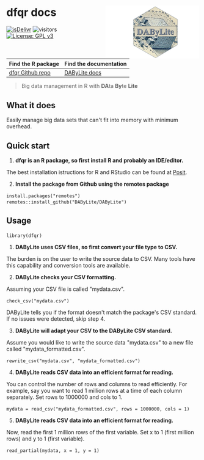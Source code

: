 # dfqr docs <a href="https://DAByLite.github.io"><img src="assets/images/DAByLite_hex.jpeg?raw=true" align="right" height="138" /></a>

[![jsDelivr](https://data.jsdelivr.com/v1/package/gh/dabylite/dabylite/badge)](https://www.jsdelivr.com/package/gh/dabylite/dabylite)
![visitors](https://visitor-badge.laobi.icu/badge?page_id=DAByLite.DAByLite.github.io)
[![License: GPL v3](https://img.shields.io/badge/License-GPLv3-blue.svg)](https://www.gnu.org/licenses/gpl-3.0)


<!--
![CI](https://github.com/JV-conseil/jekyll-theme-read-the-docs/workflows/CI/badge.svg?branch=develop)
[![License BSD 3-Clause](https://img.shields.io/badge/License-BSD%203--Clause-blue.svg)](LICENSE)
-->

| Find the R package                                 | Find the documentation                     |
|----------------------------------------------------|--------------------------------------------|
| [dfqr Github repo](https://github.com/dfqr/dfqr)   | [DAByLite docs](https://dfqr.github.io/)   |

> Big data management in R with **DA**ta **By**te **Lite**

## What it does

Easily manage big data sets that can't fit into memory with minimum overhead.

## Quick start

1. **dfqr is an R package, so first install R and probably an IDE/editor.**

The best installation istructions for R and RStudio can be found at [Posit](https://posit.co/download/rstudio-desktop/).

2. **Install the package from Github using the remotes package**

```{r}
install.packages("remotes")
remotes::install_github("DAByLite/DAByLite")
```

## Usage

```{r}
library(dfqr)
```

1. **DAByLite uses CSV files, so first convert your file type to CSV.**

The burden is on the user to write the source data to CSV. Many tools have this capability and conversion tools are available.

2. **DAByLite checks your CSV formatting.**

Assuming your CSV file is called "mydata.csv".

```{r}
check_csv("mydata.csv")
```
DAByLite tells you if the format doesn't match the package's CSV standard. If no issues were detected, skip step 4.

3. **DAByLite will adapt your CSV to the DAByLite CSV standard.**

Assume you would like to write the source data "mydata.csv" to a new file called "mydata_formatted.csv".

```{r}
rewrite_csv("mydata.csv", "mydata_formatted.csv")
```

4. **DAByLite reads CSV data into an efficient format for reading.**

You can control the number of rows and columns to read efficiently. For example, say you want to read 1 million rows at a time of each column separately. Set rows to 1000000 and cols to 1.

```{r}
mydata = read_csv("mydata_formatted.csv", rows = 1000000, cols = 1)
```

5. **DAByLite reads CSV data into an efficient format for reading.**

Now, read the first 1 million rows of the first variable. Set x to 1 (first million rows) and y to 1 (first variable).

```{r}
read_partial(mydata, x = 1, y = 1)
```
